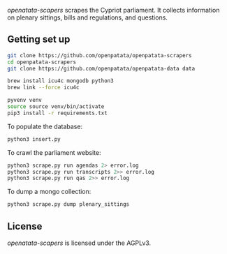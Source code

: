 *openatata-scapers* scrapes the Cypriot parliament. It collects information on
plenary sittings, bills and regulations, and questions.

## Getting set up

```bash
git clone https://github.com/openpatata/openpatata-scrapers
cd openpatata-scrapers
git clone https://github.com/openpatata/openpatata-data data

brew install icu4c mongodb python3
brew link --force icu4c

pyvenv venv
source source venv/bin/activate
pip3 install -r requirements.txt
```

To populate the database:

```bash
python3 insert.py
```

To crawl the parliament website:

```bash
python3 scrape.py run agendas 2> error.log
python3 scrape.py run transcripts 2>> error.log
python3 scrape.py run qas 2>> error.log
```

To dump a mongo collection:

```bash
python3 scrape.py dump plenary_sittings
```

## License

*openatata-scapers* is licensed under the AGPLv3.
